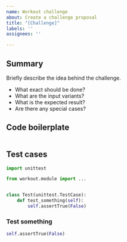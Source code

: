 ```yaml
---
name: Workout challenge
about: Create a challenge proposal
title: "[Challenge]"
labels: ''
assignees: ''

---
```


## Summary

Briefly describe the idea behind the challenge.

- What exact should be done?
- What are the input variants?
- What is the expected result?
- Are there any special cases?

## Code boilerplate

```python
```

## Test cases

```python
import unittest

from workout.module import ...


class Test(unittest.TestCase):
    def test_something(self):
        self.assertTrue(False)
```

### Test something

```python
self.assertTrue(False)
```

